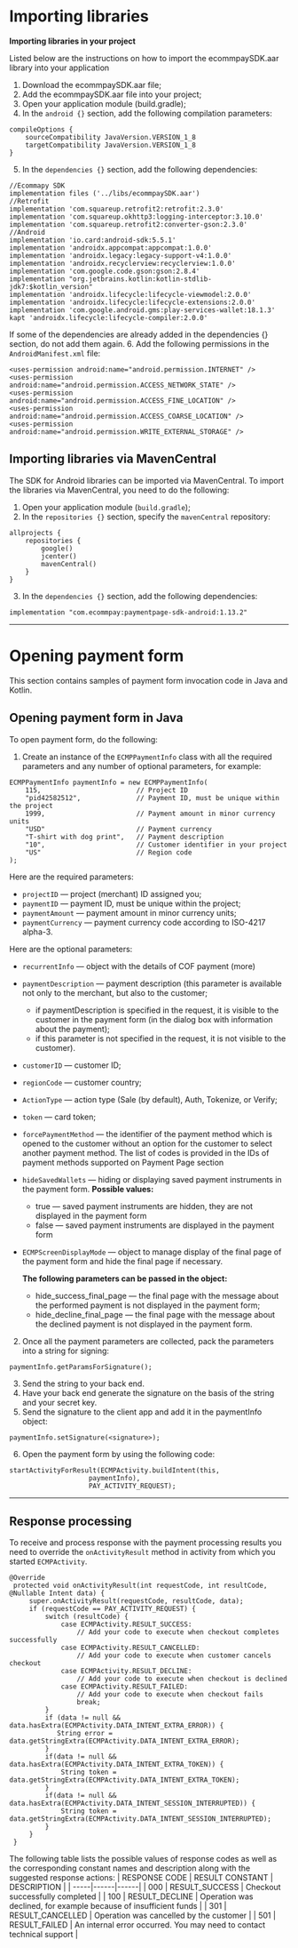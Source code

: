 # Importing libraries
**Importing libraries in your project**

Listed below are the instructions on how to import the ecommpaySDK.aar library into your application

1. Download the ecommpaySDK.aar file;
2. Add the ecommpaySDK.aar file into your project;
3. Open your application module (build.gradle);
4. In the `android {}` section, add the following compilation parameters:

```
compileOptions {
    sourceCompatibility JavaVersion.VERSION_1_8
    targetCompatibility JavaVersion.VERSION_1_8
}
``` 
5. In the `dependencies {}` section, add the following dependencies:

```
//Ecommapy SDK
implementation files ('../libs/ecommpaySDK.aar')
//Retrofit
implementation 'com.squareup.retrofit2:retrofit:2.3.0'
implementation 'com.squareup.okhttp3:logging-interceptor:3.10.0'
implementation 'com.squareup.retrofit2:converter-gson:2.3.0'
//Android
implementation 'io.card:android-sdk:5.5.1'
implementation 'androidx.appcompat:appcompat:1.0.0'
implementation 'androidx.legacy:legacy-support-v4:1.0.0'
implementation 'androidx.recyclerview:recyclerview:1.0.0'
implementation 'com.google.code.gson:gson:2.8.4'
implementation "org.jetbrains.kotlin:kotlin-stdlib-jdk7:$kotlin_version"
implementation 'androidx.lifecycle:lifecycle-viewmodel:2.0.0'
implementation 'androidx.lifecycle:lifecycle-extensions:2.0.0'
implementation 'com.google.android.gms:play-services-wallet:18.1.3'
kapt 'androidx.lifecycle:lifecycle-compiler:2.0.0'
``` 
If some of the dependencies are already added in the dependencies {} section, do not add them again.
6. Add the following permissions in the `AndroidManifest.xml` file:
``` 
<uses-permission android:name="android.permission.INTERNET" />
<uses-permission android:name="android.permission.ACCESS_NETWORK_STATE" />
<uses-permission android:name="android.permission.ACCESS_FINE_LOCATION" />
<uses-permission android:name="android.permission.ACCESS_COARSE_LOCATION" />
<uses-permission android:name="android.permission.WRITE_EXTERNAL_STORAGE" />
```
## Importing libraries via MavenCentral
The SDK for Android libraries can be imported via MavenCentral. To import the libraries via MavenCentral, you need to do the following:
1. Open your application module (`build.gradle`);
2. In the `repositories {}` section, specify the `mavenCentral` repository:
```
allprojects {
    repositories {
        google()
        jcenter()
        mavenCentral()
    }
}
```
3. In the `dependencies {}` section, add the following dependencies:
```
implementation "com.ecommpay:paymentpage-sdk-android:1.13.2"
```
****
# Opening payment form
This section contains samples of payment form invocation code in Java and Kotlin.
## Opening payment form in Java
To open payment form, do the following:
1. Create an instance of the `ECMPPaymentInfo` class with all the required parameters and any number of optional parameters, for example:
```
ECMPPaymentInfo paymentInfo = new ECMPPaymentInfo(
    115,                        // Project ID
    "pid42582512",              // Payment ID, must be unique within the project
    1999,                       // Payment amount in minor currency units
    "USD"                       // Payment currency
    "T-shirt with dog print",   // Payment description
    "10",                       // Customer identifier in your project
    "US"                        // Region code
);
```
Here are the required parameters:
- `projectID` — project (merchant) ID assigned you;
- `paymentID` — payment ID, must be unique within the project;
- `paymentAmount` — payment amount in minor currency units;
- `paymentCurrency` — payment currency code according to ISO-4217 alpha-3.

Here are the optional parameters:
- `recurrentInfo` — object with the details of COF payment (more)
- `paymentDescription` — payment description (this parameter is available not only to the merchant, but also to the customer;
    + if paymentDescription is specified in the request, it is visible to the customer in the payment form (in the dialog box with information about the payment);
    + if this parameter is not specified in the request, it is not visible to the customer).
- `customerID` — customer ID;
- `regionCode` — customer country;
- `ActionType` — action type (Sale (by default), Auth, Tokenize, or Verify;
- `token` — card token;
- `forcePaymentMethod` — the identifier of the payment method which is opened to the customer without an option for the customer to select another payment method. The list of codes is provided in the IDs of payment methods supported on Payment Page section
- `hideSavedWallets` — hiding or displaying saved payment instruments in the payment form.
  **Possible values:**
    + true — saved payment instruments are hidden, they are not displayed in the payment form
    + false — saved payment instruments are displayed in the payment form
- `ECMPScreenDisplayMode` — object to manage display of the final page of the payment form and hide the final page if necessary.

  **The following parameters can be passed in the object:**
    + hide_success_final_page — the final page with the message about the performed payment is not displayed in the payment form;
    + hide_decline_final_page — the final page with the message about the declined payment is not displayed in the payment form.
2. Once all the payment parameters are collected, pack the parameters into a string for signing:
```
paymentInfo.getParamsForSignature();
```
3. Send the string to your back end.
4. Have your back end generate the signature on the basis of the string and your secret key.
5. Send the signature to the client app and add it in the paymentInfo object:
```
paymentInfo.setSignature(<signature>);
```
6. Open the payment form by using the following code:
```
startActivityForResult(ECMPActivity.buildIntent(this,
                    paymentInfo),
                    PAY_ACTIVITY_REQUEST);
```
****
## Response processing
To receive and process response with the payment processing results you need to override the `onActivityResult` method in activity from which you started `ECMPActivity`.
```
@Override
 protected void onActivityResult(int requestCode, int resultCode, @Nullable Intent data) {
     super.onActivityResult(requestCode, resultCode, data);
     if (requestCode == PAY_ACTIVITY_REQUEST) {
         switch (resultCode) {
             case ECMPActivity.RESULT_SUCCESS:
                 // Add your code to execute when checkout completes successfully
             case ECMPActivity.RESULT_CANCELLED:
                 // Add your code to execute when customer cancels checkout
             case ECMPActivity.RESULT_DECLINE:
                 // Add your code to execute when checkout is declined
             case ECMPActivity.RESULT_FAILED:
                 // Add your code to execute when checkout fails
                 break;
         }
         if (data != null && data.hasExtra(ECMPActivity.DATA_INTENT_EXTRA_ERROR)) {
            String error = data.getStringExtra(ECMPActivity.DATA_INTENT_EXTRA_ERROR);
         }
         if(data != null && data.hasExtra(ECMPActivity.DATA_INTENT_EXTRA_TOKEN)) {
             String token = data.getStringExtra(ECMPActivity.DATA_INTENT_EXTRA_TOKEN);
         }
         if(data != null && data.hasExtra(ECMPActivity.DATA_INTENT_SESSION_INTERRUPTED)) {
             String token = data.getStringExtra(ECMPActivity.DATA_INTENT_SESSION_INTERRUPTED);
         }
     }
 }
```
The following table lists the possible values of response codes as well as the corresponding constant names and description along with the suggested response actions:
| RESPONSE CODE | RESULT CONSTANT | DESCRIPTION |
| -----|------|------|
| 000 | RESULT_SUCCESS | Checkout successfully completed |
| 100 | RESULT_DECLINE | Operation was declined, for example because of insufficient funds |
| 301 | RESULT_CANCELLED | Operation was cancelled by the customer |
| 501 | RESULT_FAILED | An internal error occurred. You may need to contact technical support |

